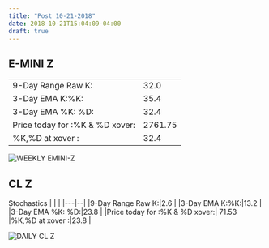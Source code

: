 ```yaml
---
title: "Post 10-21-2018"
date: 2018-10-21T15:04:09-04:00
draft: true
---
```

## E-MINI Z

|   |  |
|---|--|
9-Day Range Raw K:|32.0
|3-Day EMA K:%K:|35.4
|3-Day EMA %K: %D:|32.4
|Price today for :%K & %D xover:|2761.75
|%K,%D at xover :|32.4

![WEEKLY EMINI-Z](https://invst.ly/8xnc4)

## CL Z

Stochastics
|   |  |
|---|--|
|9-Day Range Raw K:|2.6 |
|3-Day EMA K:%K:|13.2 |
|3-Day EMA %K: %D:|23.8 |
|Price today for :%K & %D xover:| 71.53
|%K,%D at xover :|23.8 |

![DAILY CL Z](https://invst.ly/8xnam)

<!--more-->

